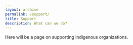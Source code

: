 ```yaml
---
layout: archive
permalink: /support/
title: Support
description: What can we do?
---
```


Here will be a page on supporting Indigenous organizations. 

